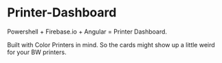 # Printer-Dashboard
Powershell + Firebase.io + Angular = Printer Dashboard. 

Built with Color Printers in mind. So the cards might show up a little weird for your BW printers. 